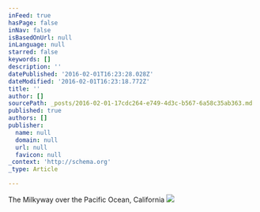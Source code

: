 ```yaml
---
inFeed: true
hasPage: false
inNav: false
isBasedOnUrl: null
inLanguage: null
starred: false
keywords: []
description: ''
datePublished: '2016-02-01T16:23:28.028Z'
dateModified: '2016-02-01T16:23:18.772Z'
title: ''
author: []
sourcePath: _posts/2016-02-01-17cdc264-e749-4d3c-b567-6a58c35ab363.md
published: true
authors: []
publisher:
  name: null
  domain: null
  url: null
  favicon: null
_context: 'http://schema.org'
_type: Article

---
```

The Milkyway over the Pacific Ocean, California
![](https://the-grid-user-content.s3-us-west-2.amazonaws.com/4b12db81-dfc4-4983-9aa4-87abd1962528.jpg)